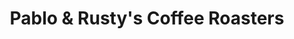 ---
title: "Pablo & Rusty's Coffee Roasters"
url: /brisbane/pablo-and-rustys-coffee-roasters/
shop: coffee
---